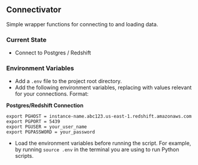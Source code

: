 ## Connectivator

Simple wrapper functions for connecting to and loading data.

### Current State

* Connect to Postgres / Redshift

### Environment Variables

* Add a `.env` file to the project root directory.
* Add the following environment variables, replacing with values relevant for your connections. Format:

**Postgres/Redshift Connection**

```
export PGHOST = instance-name.abc123.us-east-1.redshift.amazonaws.com
export PGPORT = 5439
export PGUSER = your_user_name
export PGPASSWORD = your_password
```

* Load the environment variables before running the script. For example, by running `source .env` in the terminal you are using to run Python scripts.
